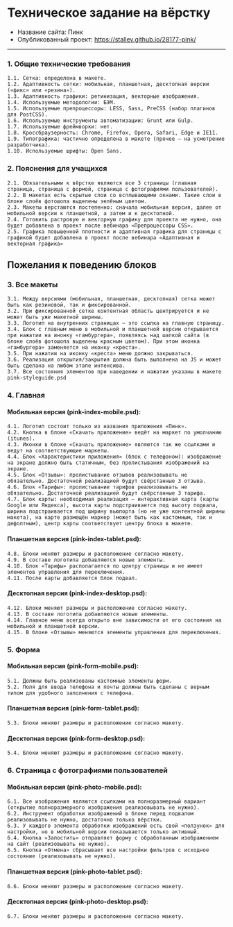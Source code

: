 # Техническое задание на вёрстку

* Название сайта: Пинк
* Опубликованный проект:
 https://stallev.github.io/28177-pink/

---

### 1. Общие технические требования

    1.1. Сетка: определена в макете.
    1.2. Адаптивность сетки: мобильная, планшетная, десктопная версии («фикс» или «резина»).
    1.3. Адаптивность графики: ретинизация, векторные изображения.
    1.4. Используемые методологии: БЭМ.
    1.5. Используемые препроцессоры: LESS, Sass, PreCSS (набор плагинов для PostCSS).
    1.6. Используемые инструменты автоматизации: Grunt или Gulp.
    1.7. Используемые фреймворки: нет.
    1.8. Кроссбраузерность: Chrome, Firefox, Opera, Safari, Edge и IE11.
    1.9. Типографика: частично определена в макете (прочее — на усмотрение разработчика).
    1.10. Используемые шрифты: Open Sans.

### 2. Пояснения для учащихся

    2.1. Обязательными к вёрстке являются все 3 страницы (главная страница, страница с формой, страница с фотографиями пользователей).
    2.2. В макетах есть скрытые слои со всплывающими окнами. Такие слои в блоке слоёв фотошопа выделены зелёным цветом.
    2.3. Макеты верстаются постепенно: сначала мобильная версия, далее от мобильной версии к планшетной, а затем и к десктопной.
    2.4. Готовить растровую и векторную графику для проекта не нужно, она будет добавлена в проект после вебинара «Препроцессоры CSS».
    2.5. Графика повышенной плотности и адаптивная графика для страницы с графикой будет добавлена в проект после вебинара «Адаптивная и векторная графика»

## Пожелания к поведению блоков

### 3. Все макеты

    3.1. Между версиями (мобильная, планшетная, десктопная) сетка может быть как резиновой, так и фиксированной.
    3.2. При фиксированной сетке контентная область центрируется и не может быть уже макетной ширины.
    3.3. Логотип на внутренних страницах — это ссылка на главную страницу.
    3.4. Блок с главным меню в мобильной и планшетной версии открывается при нажатии на инонку «гамбургера», появляясь над шапкой сайта (в блоке слоёв фотошопа выделены красным цветом). При этом иконка «гамбургера» заменяется на иконку «креста».
    3.5. При нажатии на иконку «креста» меню должно закрываться.
    3.6. Реализация открытия/закрытия должна быть выполнена на JS и может быть сделана на любом этапе интенсива.
    3.7. Все состояния элементов при наведении и нажатии указаны в макете pink-styleguide.psd

### 4. Главная

#### Мобильная версия (pink-index-mobile.psd):

    4.1. Логотип состоит только из названия приложения «Пинк».
    4.2. Кнопка в блоке «Скачать приложение» ведёт на маркет по умолчанию (itunes).
    4.3. Иконки в блоке «Скачать приложение» являются так же ссылками и ведут на соответствующие маркеты.
    4.4. Блок «Характеристики приложения» (блок с телефоном): изображение на экране должно быть статичным, без пролистывания изображений на экране.
    4.5. Блок «Отзывы»: пролистывание отзывов реализовывать не обязательно. Достаточной реализацией будут свёрстанные 3 отзыва.
    4.6. Блок «Тарифы»: пролистывание тарифов реализовывать не обязательно. Достаточной реализацией будут свёрстанные 3 тарифа.
    4.7. Блок карты: необходимая реализация — интерактивная карта (карты Google или Яндекса), высота карты подстраивается под высоту подвала, ширина подстраивается под ширину вьюпорта (но не уже контентной ширины макета), на карте размещён маркер (может быть как кастомным, так и дефолтным), центр карты соответствует центру блока в макете.

#### Планшетная версия (pink-index-tablet.psd):

    4.8. Блоки меняют размеры и расположение согласно макету.
    4.9. В составе логотипа добавляются новые элементы.
    4.10. Блок «Тарифы» располагается по центру страницы и не имеет элементов управления для переключения.
    4.11. После карты добавляется блок подвал.

#### Десктопная версия (pink-index-desktop.psd):

    4.12. Блоки меняют размеры и расположение согласно макету.
    4.13. В составе логотипа добавляются новые элементы.
    4.14. Главное меню всегда открыто вне зависимости от его состояния на мобильной и планшетной версии.
    4.15. В блоке «Отзывы» меняются элементы управления для переключения.

### 5. Форма

#### Мобильная версия (pink-form-mobile.psd):

    5.1. Должны быть реализованы кастомные элементы форм.
    5.2. Поля для ввода телефона и почты должны быть сделаны с верным типом для удобного заполнения с телефона.

#### Планшетная версия (pink-form-tablet.psd):

    5.3. Блоки меняют размеры и расположение согласно макету.

#### Десктопная версия (pink-form-desktop.psd):

    5.4. Блоки меняют размеры и расположение согласно макету.

### 6. Страница с фотографиями пользователей

#### Мобильная версия (pink-photo-mobile.psd):
    6.1. Все изображения являются ссылками на полноразмерный вариант (открытие полноразмерного изображения реализовывать не нужно).
    6.2. Инструмент обработки изображений в блоке перед подвалом реализовывать не нужно, достаточно только вёрстки.
    6.3. У каждого элемента обработки изображений есть свой «ползунок» для настройки, но в мобильной версии показывается только активный.
    6.4. Кнопка «Запостить» отправляет форму с обработанным изображением на сайт (реализовывать не нужно).
    6.5. Кнопка «Отмена» сбрасывает все настройки фильтров с исходное состояние (реализовывать не нужно).

#### Планшетная версия (pink-photo-tablet.psd):

    6.6. Блоки меняют размеры и расположение согласно макету.

#### Десктопная версия (pink-photo-desktop.psd):

    6.7. Блоки меняют размеры и расположение согласно макету.
